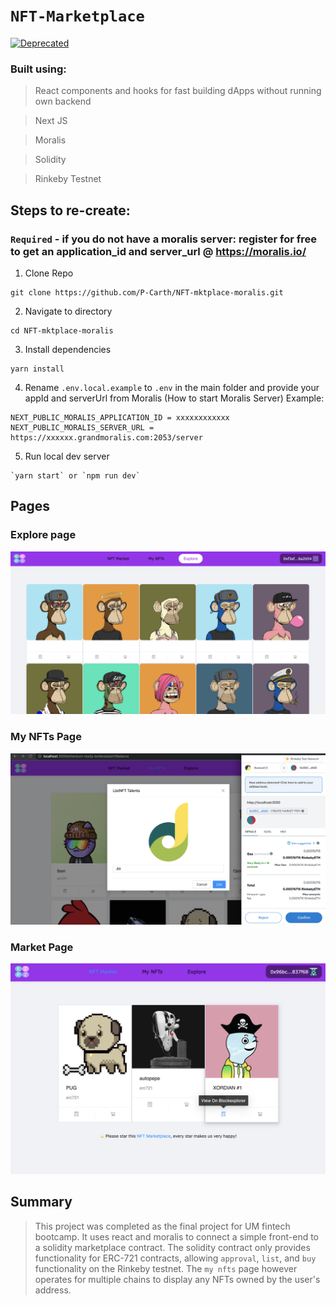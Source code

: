 # `NFT-Marketplace`
[![Deprecated](https://img.shields.io/badge/status-deprecated-red.svg)](YOUR_REPOSITORY_URL)

### Built using:
> React components and hooks for fast building dApps without running own backend

> Next JS

> Moralis

> Solidity

> Rinkeby Testnet

## Steps to re-create:
### `Required` - if you do not have a moralis server: register for free to get an application_id and server_url @ https://moralis.io/

1. Clone Repo
```
git clone https://github.com/P-Carth/NFT-mktplace-moralis.git
```
2. Navigate to directory
```
cd NFT-mktplace-moralis
```
3. Install dependencies
```
yarn install
```
4.  Rename `.env.local.example` to `.env` in the main folder and provide your appId and serverUrl from Moralis (How to start Moralis Server) Example:

```
NEXT_PUBLIC_MORALIS_APPLICATION_ID = xxxxxxxxxxxx
NEXT_PUBLIC_MORALIS_SERVER_URL = https://xxxxxx.grandmoralis.com:2053/server
```
5. Run local dev server
```
`yarn start` or `npm run dev`
```
## Pages
<h3> Explore page </h3>
<p align='left'> <img src="https://github.com/P-Carth/NFT-mktplace-moralis/blob/main/images/explore.png" width="800"> </img> </p>
<h3> My NFTs Page </h3>
<p align='left'> <img src="https://github.com/P-Carth/NFT-mktplace-moralis/blob/main/images/myNfts.png" width="800"/> </img> </p>
<h3> Market Page </h3>
<p align='left'> <img src="https://github.com/P-Carth/NFT-mktplace-moralis/blob/main/images/market.png" width="800"/> </img> </p>

## Summary
> This project was completed as the final project for UM fintech bootcamp.
> It uses react and moralis to connect a simple front-end to a solidity marketplace contract. The solidity contract only provides functionality for ERC-721 contracts, allowing `approval`, `list`, and `buy` functionality on the Rinkeby testnet. The `my nfts` page however operates for multiple chains to display any NFTs owned by the user's address.

